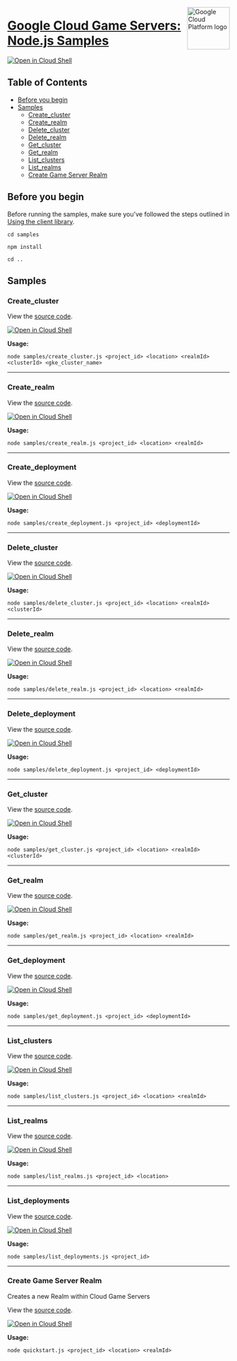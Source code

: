 [//]: # "This README.md file is auto-generated, all changes to this file will be lost."
[//]: # "To regenerate it, use `python -m synthtool`."
<img src="https://avatars2.githubusercontent.com/u/2810941?v=3&s=96" alt="Google Cloud Platform logo" title="Google Cloud Platform" align="right" height="96" width="96"/>

# [Google Cloud Game Servers: Node.js Samples](https://github.com/googleapis/nodejs-game-servers)

[![Open in Cloud Shell][shell_img]][shell_link]



## Table of Contents

* [Before you begin](#before-you-begin)
* [Samples](#samples)
  * [Create_cluster](#create_cluster)
  * [Create_realm](#create_realm)
  * [Delete_cluster](#delete_cluster)
  * [Delete_realm](#delete_realm)
  * [Get_cluster](#get_cluster)
  * [Get_realm](#get_realm)
  * [List_clusters](#list_clusters)
  * [List_realms](#list_realms)
  * [Create Game Server Realm](#create-game-server-realm)

## Before you begin

Before running the samples, make sure you've followed the steps outlined in
[Using the client library](https://github.com/googleapis/nodejs-game-servers#using-the-client-library).

`cd samples`

`npm install`

`cd ..`

## Samples



### Create_cluster

View the [source code](https://github.com/googleapis/nodejs-game-servers/blob/master/samples/create_cluster.js).

[![Open in Cloud Shell][shell_img]](https://console.cloud.google.com/cloudshell/open?git_repo=https://github.com/googleapis/nodejs-game-servers&page=editor&open_in_editor=samples/create_cluster.js,samples/README.md)

__Usage:__


`node samples/create_cluster.js <project_id> <location> <realmId> <clusterId> <gke_cluster_name>`


-----




### Create_realm

View the [source code](https://github.com/googleapis/nodejs-game-servers/blob/master/samples/create_realm.js).

[![Open in Cloud Shell][shell_img]](https://console.cloud.google.com/cloudshell/open?git_repo=https://github.com/googleapis/nodejs-game-servers&page=editor&open_in_editor=samples/create_realm.js,samples/README.md)

__Usage:__


`node samples/create_realm.js <project_id> <location> <realmId>`


-----




### Create_deployment

View the [source code](https://github.com/googleapis/nodejs-game-servers/blob/master/samples/create_deployment.js).

[![Open in Cloud Shell][shell_img]](https://console.cloud.google.com/cloudshell/open?git_repo=https://github.com/googleapis/nodejs-game-servers&page=editor&open_in_editor=samples/create_deployment.js,samples/README.md)

__Usage:__


`node samples/create_deployment.js <project_id> <deploymentId>`


-----




### Delete_cluster

View the [source code](https://github.com/googleapis/nodejs-game-servers/blob/master/samples/delete_cluster.js).

[![Open in Cloud Shell][shell_img]](https://console.cloud.google.com/cloudshell/open?git_repo=https://github.com/googleapis/nodejs-game-servers&page=editor&open_in_editor=samples/delete_cluster.js,samples/README.md)

__Usage:__


`node samples/delete_cluster.js <project_id> <location> <realmId> <clusterId>`


-----




### Delete_realm

View the [source code](https://github.com/googleapis/nodejs-game-servers/blob/master/samples/delete_realm.js).

[![Open in Cloud Shell][shell_img]](https://console.cloud.google.com/cloudshell/open?git_repo=https://github.com/googleapis/nodejs-game-servers&page=editor&open_in_editor=samples/delete_realm.js,samples/README.md)

__Usage:__


`node samples/delete_realm.js <project_id> <location> <realmId>`


-----




### Delete_deployment

View the [source code](https://github.com/googleapis/nodejs-game-servers/blob/master/samples/delete_deployment.js).

[![Open in Cloud Shell][shell_img]](https://console.cloud.google.com/cloudshell/open?git_repo=https://github.com/googleapis/nodejs-game-servers&page=editor&open_in_editor=samples/delete_deployment.js,samples/README.md)

__Usage:__


`node samples/delete_deployment.js <project_id> <deploymentId>`


-----




### Get_cluster

View the [source code](https://github.com/googleapis/nodejs-game-servers/blob/master/samples/get_cluster.js).

[![Open in Cloud Shell][shell_img]](https://console.cloud.google.com/cloudshell/open?git_repo=https://github.com/googleapis/nodejs-game-servers&page=editor&open_in_editor=samples/get_cluster.js,samples/README.md)

__Usage:__


`node samples/get_cluster.js <project_id> <location> <realmId> <clusterId>`


-----




### Get_realm

View the [source code](https://github.com/googleapis/nodejs-game-servers/blob/master/samples/get_realm.js).

[![Open in Cloud Shell][shell_img]](https://console.cloud.google.com/cloudshell/open?git_repo=https://github.com/googleapis/nodejs-game-servers&page=editor&open_in_editor=samples/get_realm.js,samples/README.md)

__Usage:__


`node samples/get_realm.js <project_id> <location> <realmId>`


-----




### Get_deployment

View the [source code](https://github.com/googleapis/nodejs-game-servers/blob/master/samples/get_deployment.js).

[![Open in Cloud Shell][shell_img]](https://console.cloud.google.com/cloudshell/open?git_repo=https://github.com/googleapis/nodejs-game-servers&page=editor&open_in_editor=samples/get_deployment.js,samples/README.md)

__Usage:__


`node samples/get_deployment.js <project_id> <deploymentId>`


-----




### List_clusters

View the [source code](https://github.com/googleapis/nodejs-game-servers/blob/master/samples/list_clusters.js).

[![Open in Cloud Shell][shell_img]](https://console.cloud.google.com/cloudshell/open?git_repo=https://github.com/googleapis/nodejs-game-servers&page=editor&open_in_editor=samples/list_clusters.js,samples/README.md)

__Usage:__


`node samples/list_clusters.js <project_id> <location> <realmId>`


-----




### List_realms

View the [source code](https://github.com/googleapis/nodejs-game-servers/blob/master/samples/list_realms.js).

[![Open in Cloud Shell][shell_img]](https://console.cloud.google.com/cloudshell/open?git_repo=https://github.com/googleapis/nodejs-game-servers&page=editor&open_in_editor=samples/list_realms.js,samples/README.md)

__Usage:__


`node samples/list_realms.js <project_id> <location>`


-----




### List_deployments

View the [source code](https://github.com/googleapis/nodejs-game-servers/blob/master/samples/list_deployments.js).

[![Open in Cloud Shell][shell_img]](https://console.cloud.google.com/cloudshell/open?git_repo=https://github.com/googleapis/nodejs-game-servers&page=editor&open_in_editor=samples/list_deployments.js,samples/README.md)

__Usage:__


`node samples/list_deployments.js <project_id>`


-----




### Create Game Server Realm

Creates a new Realm within Cloud Game Servers

View the [source code](https://github.com/googleapis/nodejs-game-servers/blob/master/samples/quickstart.js).

[![Open in Cloud Shell][shell_img]](https://console.cloud.google.com/cloudshell/open?git_repo=https://github.com/googleapis/nodejs-game-servers&page=editor&open_in_editor=samples/quickstart.js,samples/README.md)

__Usage:__


`node quickstart.js <project_id> <location> <realmId>`






[shell_img]: https://gstatic.com/cloudssh/images/open-btn.png
[shell_link]: https://console.cloud.google.com/cloudshell/open?git_repo=https://github.com/googleapis/nodejs-game-servers&page=editor&open_in_editor=samples/README.md
[product-docs]: https://cloud.google.com/game-servers/
